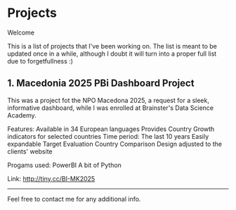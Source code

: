 # Projects

Welcome

This is a list of projects that I've been working on.
The list is meant to be updated once in a while, although I doubt it will turn into a proper full list due to forgetfullness :)

## 1. Macedonia 2025 PBi Dashboard Project
This was a project fot the NPO Macedona 2025, a request for a sleek, informative dashboard, while I was enrolled at Brainster's Data Science Academy.

Features:
        Available in 34 European languages
        Provides Country Growth indicators for selected countries
        Time period: The last 10 years
        Easily expandable
        Target Evaluation
        Country Comparison
        Design adjusted to the clients' website
        
Progams used:
        PowerBI
        A bit of Python
        
        
Link: http://tiny.cc/BI-MK2025


---
Feel free to contact me for any additional info.
